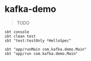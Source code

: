 # kafka-demo

> TODO

```
sbt console
sbt clean test
sbt "test:testOnly *HelloSpec"

sbt "app/runMain com.kafka.demo.Main"
sbt "app/run com.kafka.demo.Main"
```
